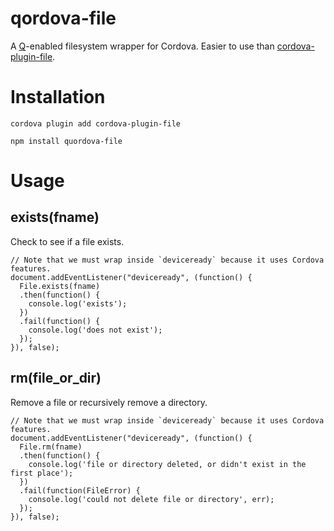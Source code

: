 # qordova-file

A [Q](https://github.com/kriskowal/q)-enabled filesystem wrapper for Cordova. Easier to use than [cordova-plugin-file](https://github.com/apache/cordova-plugin-file).

# Installation

`cordova plugin add cordova-plugin-file`

`npm install quordova-file`

# Usage

## exists(fname)

Check to see if a file exists.

```
// Note that we must wrap inside `deviceready` because it uses Cordova features.
document.addEventListener("deviceready", (function() {
  File.exists(fname)
  .then(function() {
    console.log('exists');
  })
  .fail(function() {
    console.log('does not exist');
  });
}), false);
```

## rm(file\_or\_dir)

Remove a file or recursively remove a directory.

```
// Note that we must wrap inside `deviceready` because it uses Cordova features.
document.addEventListener("deviceready", (function() {
  File.rm(fname)
  .then(function() {
    console.log('file or directory deleted, or didn't exist in the first place');
  })
  .fail(function(FileError) {
    console.log('could not delete file or directory', err);
  });
}), false);
```